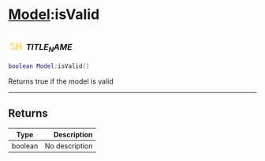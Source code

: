 # [Model](../model/README.md):isValid

### <img src="../../.gitbook/assets/shared.png" width="32" height="32" /> $TITLE_NAME$

```lua
boolean Model:isValid()
```

Returns true if the model is valid<br>

-----------------
## Returns

| Type   | Description |
| ------ | ----------: |
| boolean | No description |
